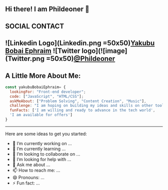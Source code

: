 Hi there! I am Phildeoner 👋
---
SOCIAL CONTACT
---
![Linkedin Logo](Linkedin.png =50x50)[Yakubu Bobai Ephraim](https://www.linkedin.com/in/yakubu-bobai-ephraim) ![Twitter logo](![image](Twitter.png =50x50)[@Phildeoner](https://twitter.com/Phildeone?t=unuPgueZnf3fNfP5JqnRpg&s=09)
---
A Little More About Me:
---
```javascript
const yakubuBobaiEphraim= {
  lookingFor: "Front-end developer";
  code: ["JavaScript", "HTML/CSS"];
  askMeAbout: ["Problem Solving", "Content Creation", "Music"],
  challenge: "I am hoping on building my ideas and skills on other tools like React and Ruby",
  funFacts: ['I am willing and ready to advance in the tech world', 
  'I am available for offers']
}
```
---
Here are some ideas to get you started:

- 🔭 I’m currently working on ...
- 🌱 I’m currently learning ...
- 👯 I’m looking to collaborate on ...
- 🤔 I’m looking for help with ...
- 💬 Ask me about ...
- 📫 How to reach me: ...
- 😄 Pronouns: ...
- ⚡ Fun fact: ...
